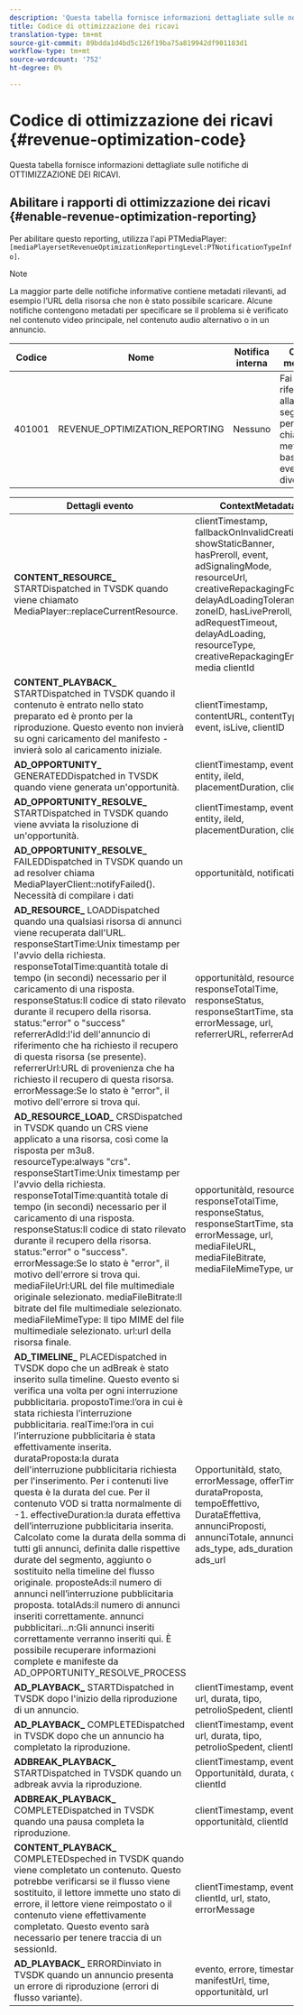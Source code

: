 ```yaml
---
description: 'Questa tabella fornisce informazioni dettagliate sulle notifiche di ottimizzazione dei ricavi. '
title: Codice di ottimizzazione dei ricavi
translation-type: tm+mt
source-git-commit: 89bdda1d4bd5c126f19ba75a819942df901183d1
workflow-type: tm+mt
source-wordcount: '752'
ht-degree: 0%

---
```



# Codice di ottimizzazione dei ricavi {#revenue-optimization-code}

Questa tabella fornisce informazioni dettagliate sulle notifiche di OTTIMIZZAZIONE DEI RICAVI.

## Abilitare i rapporti di ottimizzazione dei ricavi {#enable-revenue-optimization-reporting}

Per abilitare questo reporting, utilizza l&#39;api PTMediaPlayer: `[mediaPlayersetRevenueOptimizationReportingLevel:PTNotificationTypeInfo]`.

>[!NOTE]
>
>La maggior parte delle notifiche informative contiene metadati rilevanti, ad esempio l’URL della risorsa che non è stato possibile scaricare. Alcune notifiche contengono metadati per specificare se il problema si è verificato nel contenuto video principale, nel contenuto audio alternativo o in un annuncio.

| Codice | Nome | Notifica interna | Chiavi metadati | Commenti |
|---|---|---|---|---|
| 401001 | REVENUE_OPTIMIZATION_REPORTING | Nessuno | Fai riferimento alla tabella seguente per le chiavi di metadati basate su eventi diversi. | Nessuno |

| Dettagli evento | ContextMetadata |
|---|---|
| **CONTENT_RESOURCE_** STARTDispatched in TVSDK quando viene chiamato MediaPlayer::replaceCurrentResource. | clientTimestamp, fallbackOnInvalidCreative, showStaticBanner, hasPreroll, event, adSignalingMode, resourceUrl, creativeRepackagingFormat, delayAdLoadingTolerance, zoneID, hasLivePreroll, adRequestTimeout, delayAdLoading, resourceType, creativeRepackagingEnabled, media clientId |
| **CONTENT_PLAYBACK_** STARTDispatched in TVSDK quando il contenuto è entrato nello stato preparato ed è pronto per la riproduzione. Questo evento non invierà su ogni caricamento del manifesto - invierà solo al caricamento iniziale. | clientTimestamp, contentURL, contentType, event, isLive, clientID |
| **AD_OPPORTUNITY_** GENERATEDDispatched in TVSDK quando viene generata un&#39;opportunità. | clientTimestamp, evento, entity, ileId, placementDuration, clientId |
| **AD_OPPORTUNITY_RESOLVE_** STARTDispatched in TVSDK quando viene avviata la risoluzione di un&#39;opportunità. | clientTimestamp, evento, entity, ileId, placementDuration, clientId |
| **AD_OPPORTUNITY_RESOLVE_** FAILEDDispatched in TVSDK quando un ad resolver chiama MediaPlayerClient::notifyFailed(). Necessità di compilare i dati | opportunitàId, notificationAD |
| **AD_RESOURCE_** LOADDispatched quando una qualsiasi risorsa di annunci viene recuperata dall&#39;URL. responseStartTime:Unix timestamp per l&#39;avvio della richiesta. responseTotalTime:quantità totale di tempo (in secondi) necessario per il caricamento di una risposta. responseStatus:Il codice di stato rilevato durante il recupero della risorsa. status:&quot;error&quot; o &quot;success&quot; referrerAdId:l&#39;id dell&#39;annuncio di riferimento che ha richiesto il recupero di questa risorsa (se presente). referrerUrl:URL di provenienza che ha richiesto il recupero di questa risorsa. errorMessage:Se lo stato è &quot;error&quot;, il motivo dell&#39;errore si trova qui. | opportunitàId, resourceType, responseTotalTime, responseStatus, responseStartTime, status, errorMessage, url, referrerURL, referrerAdId |
| **AD_RESOURCE_LOAD_** CRSDispatched in TVSDK quando un CRS viene applicato a una risorsa, così come la risposta per m3u8. resourceType:always &quot;crs&quot;. responseStartTime:Unix timestamp per l&#39;avvio della richiesta. responseTotalTime:quantità totale di tempo (in secondi) necessario per il caricamento di una risposta. responseStatus:Il codice di stato rilevato durante il recupero della risorsa. status:&quot;error&quot; o &quot;success&quot;. errorMessage:Se lo stato è &quot;error&quot;, il motivo dell&#39;errore si trova qui. mediaFileUrl:URL del file multimediale originale selezionato. mediaFileBitrate:Il bitrate del file multimediale selezionato. mediaFileMimeType: Il tipo MIME del file multimediale selezionato. url:url della risorsa finale. | opportunitàId, resourceType, responseTotalTime, responseStatus, responseStartTime, status, errorMessage, url, mediaFileURL, mediaFileBitrate, mediaFileMimeType, url |
| **AD_TIMELINE_** PLACEDispatched in TVSDK dopo che un adBreak è stato inserito sulla timeline. Questo evento si verifica una volta per ogni interruzione pubblicitaria. propostoTime:l’ora in cui è stata richiesta l’interruzione pubblicitaria. realTime:l’ora in cui l’interruzione pubblicitaria è stata effettivamente inserita. durataProposta:la durata dell&#39;interruzione pubblicitaria richiesta per l&#39;inserimento. Per i contenuti live questa è la durata del cue. Per il contenuto VOD si tratta normalmente di -1. effectiveDuration:la durata effettiva dell’interruzione pubblicitaria inserita. Calcolato come la durata della somma di tutti gli annunci, definita dalle rispettive durate del segmento, aggiunto o sostituito nella timeline del flusso originale. proposteAds:il numero di annunci nell’interruzione pubblicitaria proposta. totalAds:il numero di annunci inseriti correttamente. annunci pubblicitari...n:Gli annunci inseriti correttamente verranno inseriti qui. È possibile recuperare informazioni complete e manifeste da AD_OPPORTUNITY_RESOLVE_PROCESS | OpportunitàId, stato, errorMessage, offerTime, durataProposta, tempoEffettivo, DurataEffettiva, annunciProposti, annunciTotale, annunci_id, ads_type, ads_duration, ads_url |
| **AD_PLAYBACK_** STARTDispatched in TVSDK dopo l&#39;inizio della riproduzione di un annuncio. | clientTimestamp, evento, id, url, durata, tipo, petrolioSpedent, clientId |
| **AD_PLAYBACK_** COMPLETEDispatched in TVSDK dopo che un annuncio ha completato la riproduzione. | clientTimestamp, evento, id, url, durata, tipo, petrolioSpedent, clientId |
| **ADBREAK_PLAYBACK_** STARTDispatched in TVSDK quando un adbreak avvia la riproduzione. | clientTimestamp, evento, OpportunitàId, durata, ora, clientId |
| **ADBREAK_PLAYBACK_** COMPLETEDispatched in TVSDK quando una pausa completa la riproduzione. | clientTimestamp, evento, opportunitàId, clientId |
| **CONTENT_PLAYBACK_** COMPLETEDspeched in TVSDK quando viene completato un contenuto. Questo potrebbe verificarsi se il flusso viene sostituito, il lettore immette uno stato di errore, il lettore viene reimpostato o il contenuto viene effettivamente completato. Questo evento sarà necessario per tenere traccia di un sessionId. | clientTimestamp, evento, clientId, url, stato, errorMessage |
| **AD_PLAYBACK_** ERRORDinviato in TVSDK quando un annuncio presenta un errore di riproduzione (errori di flusso variante). | evento, errore, timestamp, manifestUrl, time, opportunitàId, url |
